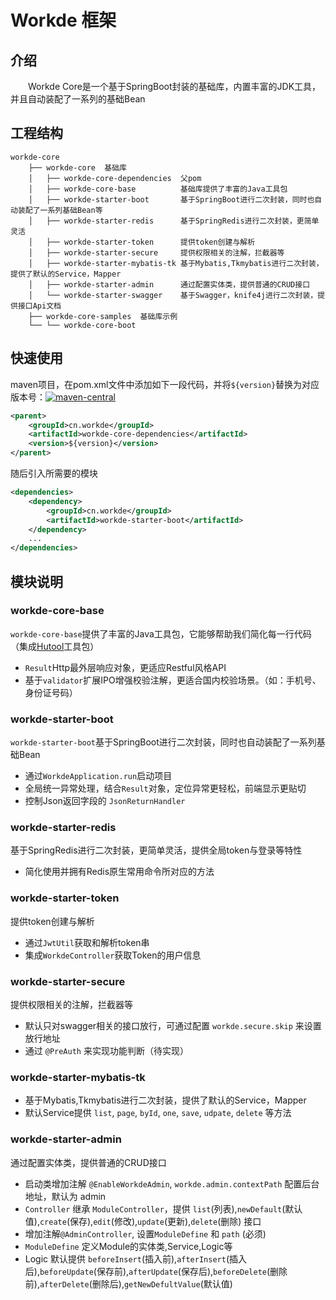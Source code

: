 # Workde 框架

## 介绍

　　Workde Core是一个基于SpringBoot封装的基础库，内置丰富的JDK工具，并且自动装配了一系列的基础Bean

## 工程结构

```
workde-core
	├── workde-core  基础库
	│   ├── workde-core-dependencies  父pom
	│   ├── workde-core-base          基础库提供了丰富的Java工具包
	│   ├── workde-starter-boot       基于SpringBoot进行二次封装，同时也自动装配了一系列基础Bean等
	│   ├── workde-starter-redis      基于SpringRedis进行二次封装，更简单灵活
	│   ├── workde-starter-token      提供token创建与解析
	│   ├── workde-starter-secure     提供权限相关的注解，拦截器等
	│   ├── workde-starter-mybatis-tk 基于Mybatis,Tkmybatis进行二次封装，提供了默认的Service，Mapper
	│   ├── workde-starter-admin      通过配置实体类，提供普通的CRUD接口
	│   └── workde-starter-swagger    基于Swagger，knife4j进行二次封装，提供接口Api文档
	├── workde-core-samples  基础库示例   
	└── └── workde-core-boot
```
## 快速使用
maven项目，在pom.xml文件中添加如下一段代码，并将`${version}`替换为对应版本号：[![maven-central](https://img.shields.io/maven-central/v/cn.workde/workde-core-dependencies.svg?label=Maven%20Central)](https://maven-badges.herokuapp.com/maven-central/cn.workde/workde-core-dependencies)
```xml
<parent>
	<groupId>cn.workde</groupId>
	<artifactId>workde-core-dependencies</artifactId>
	<version>${version}</version>
</parent>
```
随后引入所需要的模块
```xml
<dependencies>
	<dependency>
		<groupId>cn.workde</groupId>
		<artifactId>workde-starter-boot</artifactId>
	</dependency>
	...
</dependencies>
```

## 模块说明
### workde-core-base
`workde-core-base`提供了丰富的Java工具包，它能够帮助我们简化每一行代码（集成[Hutool](https://hutool.cn)工具包）
- `Result`Http最外层响应对象，更适应Restful风格API
- 基于`validator`扩展IPO增强校验注解，更适合国内校验场景。（如：手机号、身份证号码）

### workde-starter-boot
`workde-starter-boot`基于SpringBoot进行二次封装，同时也自动装配了一系列基础Bean
- 通过`WorkdeApplication.run`启动项目
- 全局统一异常处理，结合`Result`对象，定位异常更轻松，前端显示更贴切
- 控制Json返回字段的 `JsonReturnHandler`

### workde-starter-redis
基于SpringRedis进行二次封装，更简单灵活，提供全局token与登录等特性
- 简化使用并拥有Redis原生常用命令所对应的方法

### workde-starter-token
提供token创建与解析
- 通过`JwtUtil`获取和解析token串
- 集成`WorkdeController`获取Token的用户信息

### workde-starter-secure
提供权限相关的注解，拦截器等
- 默认只对swagger相关的接口放行，可通过配置 `workde.secure.skip` 来设置放行地址
- 通过 `@PreAuth` 来实现功能判断（待实现）

### workde-starter-mybatis-tk
- 基于Mybatis,Tkmybatis进行二次封装，提供了默认的Service，Mapper
- 默认Service提供 `list`, `page`, `byId`, `one`, `save`, `udpate`, `delete` 等方法

### workde-starter-admin
通过配置实体类，提供普通的CRUD接口
- 启动类增加注解 `@EnableWorkdeAdmin`, `workde.admin.contextPath` 配置后台地址，默认为 admin
- `Controller` 继承 `ModuleController`，提供 `list`(列表),`newDefault`(默认值),`create`(保存),`edit`(修改),`update`(更新),`delete`(删除) 接口
- 增加注解`@AdminController`, 设置`ModuleDefine` 和 `path` (必须)
- `ModuleDefine` 定义Module的实体类,Service,Logic等
- Logic 默认提供 `beforeInsert`(插入前),`afterInsert`(插入后),`beforeUpdate`(保存前),`afterUpdate`(保存后),`beforeDelete`(删除前),`afterDelete`(删除后),`getNewDefultValue`(默认值)
